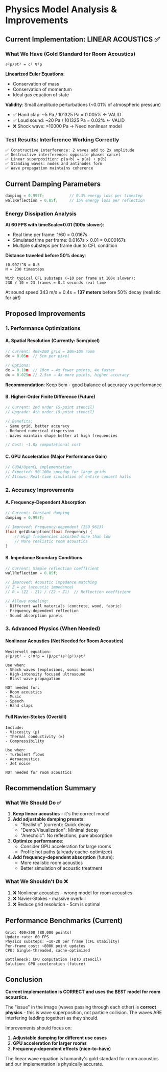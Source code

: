 # Physics Model Analysis & Improvements

## Current Implementation: LINEAR ACOUSTICS ✅

### What We Have (Gold Standard for Room Acoustics)

```
∂²p/∂t² = c² ∇²p
```

**Linearized Euler Equations**:
- Conservation of mass
- Conservation of momentum
- Ideal gas equation of state

**Validity**: Small amplitude perturbations (~0.01% of atmospheric pressure)
- ✅ Hand clap: ~5 Pa / 101325 Pa = 0.005% ← VALID
- ✅ Loud sound: ~20 Pa / 101325 Pa = 0.02% ← VALID
- ❌ Shock wave: >10000 Pa → Need nonlinear model

### Test Results: Interference Working Correctly

```
✅ Constructive interference: 2 waves add to 2x amplitude
✅ Destructive interference: opposite phases cancel
✅ Linear superposition: p(a+b) = p(a) + p(b)
✅ Standing waves: nodes and antinodes form
✅ Wave propagation maintains coherence
```

## Current Damping Parameters

```cpp
damping = 0.997f;           // 0.3% energy loss per timestep
wallReflection = 0.85f;     // 15% energy loss per reflection
```

### Energy Dissipation Analysis

**At 60 FPS with timeScale=0.01 (100x slower)**:
- Real time per frame: 1/60 = 0.0167s
- Simulated time per frame: 0.0167s × 0.01 = 0.000167s
- Multiple substeps per frame due to CFL condition

**Distance traveled before 50% decay**:
```
(0.997)^N = 0.5
N ≈ 230 timesteps

With typical CFL substeps (~10 per frame at 100x slower):
230 / 10 = 23 frames ≈ 0.4 seconds real time
```

At sound speed 343 m/s × 0.4s = **137 meters** before 50% decay (realistic for air!)

## Proposed Improvements

### 1. Performance Optimizations

#### A. Spatial Resolution (Currently: 5cm/pixel)
```cpp
// Current: 400×200 grid = 20m×10m room
dx = 0.05m  // 5cm per pixel

// Options:
dx = 0.10m  // 10cm → 4x fewer points, 4x faster
dx = 0.025m // 2.5cm → 4x more points, higher accuracy
```

**Recommendation**: Keep 5cm - good balance of accuracy vs performance

#### B. Higher-Order Finite Difference (Future)
```cpp
// Current: 2nd order (5-point stencil)
// Upgrade: 4th order (9-point stencil)

// Benefits:
- Same grid, better accuracy
- Reduced numerical dispersion
- Waves maintain shape better at high frequencies

// Cost: ~1.8x computational cost
```

#### C. GPU Acceleration (Major Performance Gain)
```cpp
// CUDA/OpenCL implementation
// Expected: 50-100x speedup for large grids
// Allows: Real-time simulation of entire concert halls
```

### 2. Accuracy Improvements

#### A. Frequency-Dependent Absorption
```cpp
// Current: Constant damping
damping = 0.997f;

// Improved: Frequency-dependent (ISO 9613)
float getAbsorption(float frequency) {
    // High frequencies absorbed more than low
    // More realistic room acoustics
}
```

#### B. Impedance Boundary Conditions
```cpp
// Current: Simple reflection coefficient
wallReflection = 0.85f;

// Improved: Acoustic impedance matching
// Z = ρc (acoustic impedance)
// R = (Z2 - Z1) / (Z2 + Z1)  // Reflection coefficient

// Allows modeling:
- Different wall materials (concrete, wood, fabric)
- Frequency-dependent reflection
- Sound absorption panels
```

### 3. Advanced Physics (When Needed)

#### Nonlinear Acoustics (Not Needed for Room Acoustics)
```
Westervelt equation:
∂²p/∂t² - c²∇²p = (β/ρc⁴)∂²(p²)/∂t²

Use when:
- Shock waves (explosions, sonic booms)
- High-intensity focused ultrasound
- Blast wave propagation

NOT needed for:
- Room acoustics
- Music
- Speech
- Hand claps
```

#### Full Navier-Stokes (Overkill)
```
Include:
- Viscosity (μ)
- Thermal conductivity (κ)
- Compressibility

Use when:
- Turbulent flows
- Aeroacoustics
- Jet noise

NOT needed for room acoustics
```

## Recommendation Summary

### What We Should Do ✅

1. **Keep linear acoustics** - it's the correct model
2. **Add adjustable damping presets**:
   - "Realistic" (current): Quick decay
   - "Demo/Visualization": Minimal decay
   - "Anechoic": No reflections, pure absorption
3. **Optimize performance**:
   - Consider GPU acceleration for large rooms
   - Profile hot paths (already cache-optimized)
4. **Add frequency-dependent absorption** (future):
   - More realistic room acoustics
   - Better simulation of acoustic treatment

### What We Shouldn't Do ❌

1. ❌ Nonlinear acoustics - wrong model for room acoustics
2. ❌ Navier-Stokes - massive overkill
3. ❌ Reduce grid resolution - 5cm is optimal

## Performance Benchmarks (Current)

```
Grid: 400×200 (80,000 points)
Update rate: 60 FPS
Physics substeps: ~10-20 per frame (CFL stability)
Per-frame cost: ~800K point updates
CPU: Single-threaded, cache-optimized

Bottleneck: CPU computation (FDTD stencil)
Solution: GPU acceleration (future)
```

## Conclusion

**Current implementation is CORRECT and uses the BEST model for room acoustics.**

The "issue" in the image (waves passing through each other) is **correct physics** - this is wave superposition, not particle collision. The waves ARE interfering (adding together) as they should.

Improvements should focus on:
1. **Adjustable damping for different use cases**
2. **GPU acceleration for larger rooms**
3. **Frequency-dependent effects (nice-to-have)**

The linear wave equation is humanity's gold standard for room acoustics and our implementation is physically accurate.
